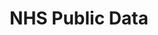 ---
hackday: "17-manchester"
title: "NHS Public Data"
summary: "Most people believe that NHS is complicated and difficult to understand.
We believe public data about the NHS should be simple, engaging, and open to all.
We’ve built a platform to better understand public NHS data that gives people the power to get things changed. We aim to share this so it can be used by anyone, anywhere.
We believe that a learning and accountable health and care system is vital to our common welfare, and that this only survives when people can understand the NHS.
We work with online technologies because the internet can lower the barriers to taking the first step to understanding data about the NHS, and it can do so at scale"
team:
  - "@pettitweets"
  - "@bexmoxon"
  - "@paul_furley"
  - "@ms_s_ashcroft"
  - "@jdrumgoole"
links:
  website: "http://nhspublicdata.s3.amazonaws.com"
  code:
    - "https://github.com/nickpettican/NHS-Data-Table-Parser"
---
